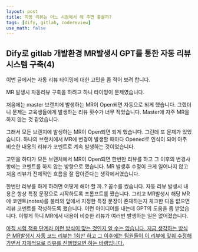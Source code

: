 ```yaml
---
layout: post
title: 자동 리뷰는 어느 시점에서 해 주면 좋을까?
tags: [dify, gitlab, codereview]
use_math: false
---
```


## Dify로 gitlab 개발환경 MR발생시 GPT를 통한 자동 리뷰 시스템 구축(4)



이번 글에서는 자동 리뷰 타이밍에 대한 고민을 좀 적어 보려 합니다. 

MR 발생시 자동리뷰 구축을 하려고 하니 타이밍이 문제였습니다. 

처음에는 master 브랜치에 발생하는 MR이 Open되면 자동으로 되게 했습니다. 그랬더니 문제는 교육생들에게 발생하는 리뷰 횟수가 너무 작았습니다. Master에 자주 MR을 하지 않는 것 같았습니다. 

그래서 모든 브랜치에 발생하는 MR이 Open되면 되게 했습니다. 그런데 또 문제가 있었습니다. 하나의 브랜치에서 MR에 변경이 발생할 때마다 Opened로 인식이 되어 아주 비슷한 내용의 리뷰가 코멘트로 계속 발생하는 것이었습니다. 

고민을 하다가 모든 브랜치에서 MR이 Open되면 한번만 리뷰를 하고 그 이후의 변경사항에는 코멘트를 하지 않는 방향으로 했습니다. MR 발생후 수정이 크게 일어나지 않고 처음 리뷰가 전체적인 흐름을 잘 잡아준다는 생각에서였습니다. 

한번만 리뷰를 하게 하려면 어떻게 해야 할 까..? 꼼수를 썼습니다. 자동 리뷰 발생시 내용은 항상 특정 문장으로 시작하도록 프롬프트를 짰습니다. 그리고 MR발생시 해당 MR에 코멘트(notes)를 불러와 앞에서 지정한 특정 문장이 존재하는지 체크한 다음 없으면 리뷰 코멘트를 작성하도록 했습니다. 이런 아이디어를 내는데 GPT의 도움을 좀 받았습니다. 이렇게 하니 MR에서 내용이 비슷한 리뷰가 여러번 발생하는 일은 없어졌습니다. 

<u>아직 시험 적용 단계라 이런 방식이 맞는 것인지 알 수는 없습니다. 지금 생각하는 방식은 MR발생시 자동 코드 리뷰는 1회만 하고 그 이후에는 팀원들이 이 리뷰에 맞춰 수정해가면서 자체적으로 리뷰를 진행했으면 하는 바램입니다.</u> 

